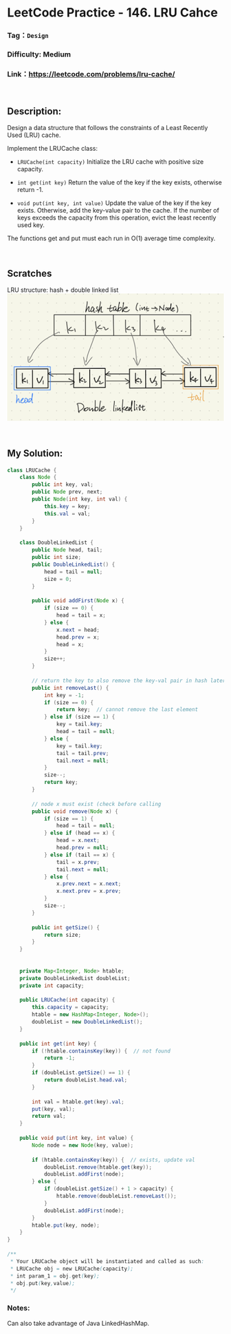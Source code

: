 # LeetCode Practice - 146. LRU Cahce


### Tag：`Design`
### Difficulty: Medium
### Link：https://leetcode.com/problems/lru-cache/

<br>

## Description:

Design a data structure that follows the constraints of a Least Recently Used (LRU) cache.

Implement the LRUCache class:

- `LRUCache(int capacity)` Initialize the LRU cache with positive size capacity.

- `int get(int key)` Return the value of the key if the key exists, otherwise return -1.

- `void put(int key, int value)` Update the value of the key if the key exists. Otherwise, add the key-value pair to the cache. If the number of keys exceeds the capacity from this operation, evict the least recently used key.

The functions get and put must each run in O(1) average time complexity.

<br>

## Scratches
LRU structure: hash + double linked list
<img src="https://github.com/Zhaoyh-Jonathan/LeetCodePractice/blob/main/imgs/LRU_scratch.png?raw=true" alt="LRU basic structure">

<br>

## My Solution:
```java
class LRUCache {
    class Node {
        public int key, val;
        public Node prev, next;
        public Node(int key, int val) {
            this.key = key;
            this.val = val;
        }
    }
    
    class DoubleLinkedList {
        public Node head, tail;
        public int size;
        public DoubleLinkedList() {
            head = tail = null;
            size = 0;
        }
        
        public void addFirst(Node x) {
            if (size == 0) {
                head = tail = x;
            } else {
                x.next = head;
                head.prev = x;
                head = x;
            }
            size++;
        }
        
        // return the key to also remove the key-val pair in hash later
        public int removeLast() {
            int key = -1;
            if (size == 0) {
                return key;  // cannot remove the last element
            } else if (size == 1) {
                key = tail.key;
                head = tail = null;
            } else {
                key = tail.key;
                tail = tail.prev;
                tail.next = null;
            }
            size--;
            return key;
        }
            
        // node x must exist (check before calling
        public void remove(Node x) {
            if (size == 1) {
                head = tail = null;
            } else if (head == x) {
                head = x.next;
                head.prev = null;
            } else if (tail == x) {
                tail = x.prev;
                tail.next = null;
            } else {
                x.prev.next = x.next;
                x.next.prev = x.prev;
            }
            size--;
        } 
            
        public int getSize() {
            return size;
        }
    }
    
    
    private Map<Integer, Node> htable;
    private DoubleLinkedList doubleList;
    private int capacity;

    public LRUCache(int capacity) {
        this.capacity = capacity;
        htable = new HashMap<Integer, Node>();
        doubleList = new DoubleLinkedList();
    }
    
    public int get(int key) {
        if (!htable.containsKey(key)) {  // not found
            return -1;
        } 
        if (doubleList.getSize() == 1) {
            return doubleList.head.val;
        }

        int val = htable.get(key).val;
        put(key, val);
        return val;
    }
    
    public void put(int key, int value) {
        Node node = new Node(key, value);
        
        if (htable.containsKey(key)) {  // exists, update val        
            doubleList.remove(htable.get(key));
            doubleList.addFirst(node);
        } else {
            if (doubleList.getSize() + 1 > capacity) {
                htable.remove(doubleList.removeLast());
            }
            doubleList.addFirst(node);
        }
        htable.put(key, node);
    }
}

/**
 * Your LRUCache object will be instantiated and called as such:
 * LRUCache obj = new LRUCache(capacity);
 * int param_1 = obj.get(key);
 * obj.put(key,value);
 */
```

### Notes:
Can also take advantage of Java LinkedHashMap.
